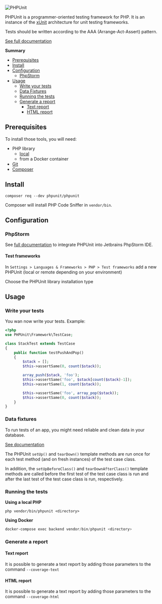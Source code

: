 ![PHPUnit](https://phpunit.de/img/phpunit.png)

PHPUnit is a programmer-oriented testing framework for PHP.
It is an instance of the [xUnit](https://xunit.net/) architecture for unit testing frameworks.

Tests should be written according to the AAA (Arrange-Act-Assert) pattern.

[See full documentation](https://phpunit.readthedocs.io/)

**Summary**

- [Prerequisites](#prerequisites)
- [Install](#install)
- [Configuration](#configuration)
    - [PhpStorm](#phpstorm)
- [Usage](#usage)
    - [Write your tests](#write-your-tests)
    - [Data Fixtures](#data-fixtures)
    - [Running the tests](#running-the-tests)
    - [Generate a report](#generate-a-report)
        - [Text report](#text-report)
        - [HTML report](#html-report)
    
## Prerequisites

To install those tools, you will need:
- PHP library
    - [local](https://www.php.net/downloads.php)
    - from a Docker container
- [Git](https://git-scm.com/)
- [Composer](https://getcomposer.org/)

## Install

``` shell
composer req --dev phpunit/phpunit
```

Composer will install PHP Code Sniffer in `vendor/bin`.

## Configuration

### PhpStorm

See [full documentation](https://www.jetbrains.com/help/phpstorm/using-phpunit-framework.html) to integrate PHPUnit into Jetbrains PhpStorm IDE.

#### Test frameworks

In `Settings > Languages & Frameworks > PHP > Test frameworks` add a new PHPUnit (local or remote depending on your environment)

Choose the PHPUnit library installation type

## Usage

### Write your tests

You wan now write your tests. Example:

```php
<?php
use PHPUnit\Framework\TestCase;

class StackTest extends TestCase
{
    public function testPushAndPop()
    {
        $stack = [];
        $this->assertSame(0, count($stack));

        array_push($stack, 'foo');
        $this->assertSame('foo', $stack[count($stack)-1]);
        $this->assertSame(1, count($stack));

        $this->assertSame('foo', array_pop($stack));
        $this->assertSame(0, count($stack));
    }
}
```

### Data fixtures

To run tests of an app, you might need reliable and clean data in your database.

[See documentation](https://phpunit.readthedocs.io/en/latest/fixtures.html)

The PHPUnit `setUp()` and `tearDown()` template methods are run once for each test method (and on fresh instances) of the test case class.

In addition, the `setUpBeforeClass()` and `tearDownAfterClass()` template methods are called before the first test of the test case class is run and after the last test of the test case class is run, respectively.

### Running the tests

**Using a local PHP**

``` shell
php vendor/bin/phpunit <directory>
```

**Using Docker**

```PowerShell
docker-compose exec backend vendor/bin/phpunit <directory>
```

### Generate a report

#### Text report

It is possible to generate a text report by adding those parameters to the command `--coverage-text`

#### HTML report

It is possible to generate a text report by adding those parameters to the command `--coverage-html`
